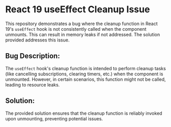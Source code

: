 # React 19 useEffect Cleanup Issue

This repository demonstrates a bug where the cleanup function in React 19's `useEffect` hook is not consistently called when the component unmounts.  This can result in memory leaks if not addressed.  The solution provided addresses this issue.

## Bug Description:

The `useEffect` hook's cleanup function is intended to perform cleanup tasks (like cancelling subscriptions, clearing timers, etc.) when the component is unmounted. However, in certain scenarios, this function might not be called, leading to resource leaks.

## Solution:

The provided solution ensures that the cleanup function is reliably invoked upon unmounting, preventing potential issues.
